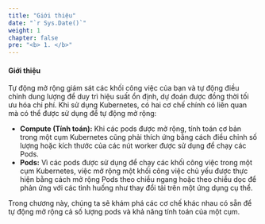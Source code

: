 ```yaml
---
title: "Giới thiệu"
date: "`r Sys.Date()`"
weight: 1
chapter: false
pre: "<b> 1. </b>"
---
```


#### Giới thiệu

Tự động mở rộng giám sát các khối công việc của bạn và tự động điều chỉnh dung lượng để duy trì hiệu suất ổn định, dự đoán được đồng thời tối ưu hóa chi phí. Khi sử dụng Kubernetes, có hai cơ chế chính có liên quan mà có thể được sử dụng để tự động mở rộng:

- **Compute (Tính toán):** Khi các pods được mở rộng, tính toán cơ bản trong một cụm Kubernetes cũng phải thích ứng bằng cách điều chỉnh số lượng hoặc kích thước của các nút worker được sử dụng để chạy các Pods.
- **Pods:** Vì các pods được sử dụng để chạy các khối công việc trong một cụm Kubernetes, việc mở rộng một khối công việc chủ yếu được thực hiện bằng cách mở rộng Pods theo chiều ngang hoặc theo chiều dọc để phản ứng với các tình huống như thay đổi tải trên một ứng dụng cụ thể.

Trong chương này, chúng ta sẽ khám phá các cơ chế khác nhau có sẵn để tự động mở rộng cả số lượng pods và khả năng tính toán của một cụm.
